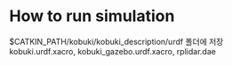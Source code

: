 # How to run simulation
$CATKIN_PATH/kobuki/kobuki_description/urdf 폴더에 저장
kobuki.urdf.xacro, 
kobuki_gazebo.urdf.xacro, 
rplidar.dae
